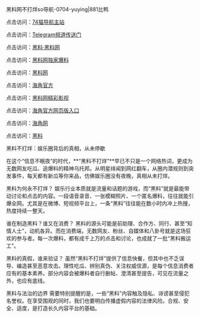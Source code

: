黑料网不打烊so导航-0704-yuying|881比鸭

点击访问：<a href="https://74mao.com/">74猫导航主站</a>

点击访问：<a href="https://74mao.com/">Telegram频道传送门</a>

点击访问：<a href="https://heiliaolvzlu3.pages.dev">黑料·黑料网</a>

点击访问：<a href="https://heiliaoyvnrda.pages.dev">黑料网独家爆料</a>

点击访问：<a href="https://haef.pages.dev/">黑料网</a>

点击访问：<a href="https://gdas.pages.dev/">海角官方</a>

点击访问：<a href="https://sdfsh.pages.dev/">黑料网精彩影视</a>

点击访问：<a href="https://sdbsd.pages.dev/">海角官方网页版入口</a>

点击访问：<a href="https://ert-6he.pages.dev/">海角网</a>

点击访问：<a href="https://gbs-3wd.pages.dev/">黑料</a>

黑料不打烊：娱乐圈背后的真相，从未停歇

在这个“信息不眠夜”的时代，**“黑料不打烊”**早已不只是一个网络热词，更成为无数网友吃瓜、追爆料的精神乌托邦。从明星绯闻到网红翻车，从圈内潜规则到突发事件，每天都有新瓜等你来品，仿佛娱乐圈没有夜晚，真相从未打烊。

黑料为何永不打烊？
娱乐行业本质就是流量和话题的游戏，而“黑料”就是最能带动讨论和点击的内容。一段语音录音、一张模糊照片、一个匿名爆料，往往就能引爆全网。尤其是在微博、短视频平台上，一条“黑料”往往能在数小时内冲上热搜，热度持续一整天。

谁在制造黑料？谁又在消费？
黑料的源头可能是前助理、合作方、同行、甚至“知情人士”，动机各异。而在消费端，无数网友、粉丝、自媒体和八卦号就是这场狂欢的参与者。每一次爆料，都有成千上万的点击和讨论，也成就了一批“黑料搬运工”。

黑料的真假，谁来验证？
虽然“黑料不打烊”提供了信息快餐，但其中也不乏误导、编造甚至恶意攻击。理性吃瓜、辨别真伪、关注权威信源，是每个信息消费者应有的基本素养。部分内容会被爆料者自行删帖、澄清甚至提告，可见在流量之外，也应有底线。

黑料与法治的边界
需要特别提醒的是，一些“黑料”内容触及隐私、诽谤甚至侵犯名誉权。在享受围观的同时，我们也要明白传播虚假内容的法律风险。合规、安全、适度，是打造长久内容平台的基础。
